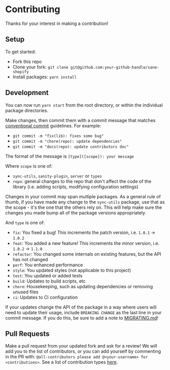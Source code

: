 # Contributing

Thanks for your interest in making a contribution!


## Setup

To get started:

- Fork this repo
- Clone your fork: `git clone git@github.com:your-github-handle/sane-shopify`
- Install packages: `yarn install`

## Development

You can now run `yarn start` from the root directory, or within the individual package directories.

Make changes, then commit them with a commit message that matches [conventional commit](https://www.conventionalcommits.org/en/v1.0.0/) guidelines. For example:

- `git commit -m "fix(lib): fixes some bug"`
- `git commit -m "chore(repo): update dependencies"`
- `git commit -m "docs(repo): update contributors doc"`

The format of the message is `[type]([scope]): your message`

Where `scope` is one of:

- `sync-utils`, `sanity-plugin`, `server` or `types`
- `repo`: general changes to the repo that don't affect the code of the library (i.e. adding scripts, modifying configuration settings)

Changes in your commit may span multiple packages. As a general rule of thumb, if you have made any change to the `sync-utils` package, use that as the scope - it's the one that the others rely on. This will help make sure the changes you made bump all of the package versions appropriately.

And `type` is one of:

- `fix`: You fixed a bug! This increments the patch version, i.e. `1.0.1` -> `1.0.2`
- `feat`: You added a new feature! This increments the minor version, i.e. `1.0.2` -> `1.1.0`
- `refactor`: You changed some internals on existing features, but the API has not changed
- `perf`: You enhanced performance
- `style`: You updated styles (not applicable to this project)
- `test`: You updated or added tests
- `build`: Updates to build scripts, etc
- `chore`: Housekeeping, such as updating dependencies or removing unused files
- `ci`: Updates to CI configuration

If your updates change the API of the package in a way where users will need to update their usage, include `BREAKING CHANGE` as the last line in your commit message. If you do this, be sure to add a note to [MIGRATING.md](MIGRATING.md)!


## Pull Requests

Make a pull request from your updated fork and ask for a review! We will add you to the list of contributors, or you can add yourself by commenting in the PR with: `@all-contributors please add @<your-username> for <contributions>`. See a list of contribution types [here](https://allcontributors.org/docs/en/emoji-key).

